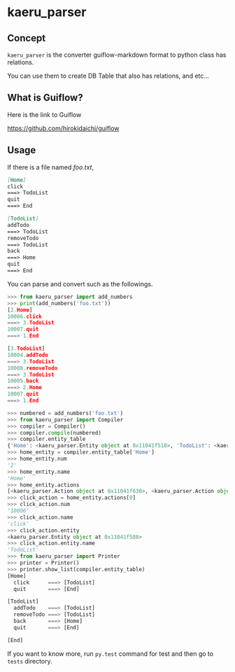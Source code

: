 # kaeru_parser
## Concept
`kaeru_parser` is the converter guiflow-markdown format to python class has relations.

You can use them to create DB Table that also has relations, and etc...

## What is Guiflow?
Here is the link to Guiflow

https://github.com/hirokidaichi/guiflow

## Usage
If there is a file named _foo.txt_,
```markdown
[Home]
click
===> TodoList
quit
===> End

[TodoList]
addTodo
===> TodoList
removeTodo
===> TodoList
back
===> Home
quit
===> End
```

You can parse and convert such as the followings.

```python
>>> from kaeru_parser import add_numbers
>>> print(add_numbers('foo.txt'))
[2.Home]
10006.click
===> 3.TodoList
10007.quit
===> 1.End

[3.TodoList]
10004.addTodo
===> 3.TodoList
10008.removeTodo
===> 3.TodoList
10005.back
===> 2.Home
10007.quit
===> 1.End

>>> numbered = add_numbers('foo.txt')
>>> from kaeru_parser import Compiler
>>> compiler = Compiler()
>>> compiler.compile(numbered)
>>> compiler.entity_table
{'Home': <kaeru_parser.Entity object at 0x11041f518>, 'TodoList': <kaeru_parser.Entity object at 0x11041f588>, 'End': <kaeru_parser.Entity object at 0x11041f710>}
>>> home_entity = compiler.entity_table['Home']
>>> home_entity.num
'2'
>>> home_entity.name
'Home'
>>> home_entity.actions
[<kaeru_parser.Action object at 0x11041f630>, <kaeru_parser.Action object at 0x11041f780>]
>>> click_action = home_entity.actions[0]
>>> click_action.num
'10006'
>>> click_action.name
'click'
>>> click_action.entity
<kaeru_parser.Entity object at 0x11041f588>
>>> click_action.entity.name
'TodoList'
>>> from kaeru_parser import Printer
>>> printer = Printer()
>>> printer.show_list(compiler.entity_table)
[Home]
  click      ===> [TodoList]
  quit       ===> [End]

[TodoList]
  addTodo    ===> [TodoList]
  removeTodo ===> [TodoList]
  back       ===> [Home]
  quit       ===> [End]

[End]

```

If you want to know more, run `py.test` command for test and then go to `tests` directory.
